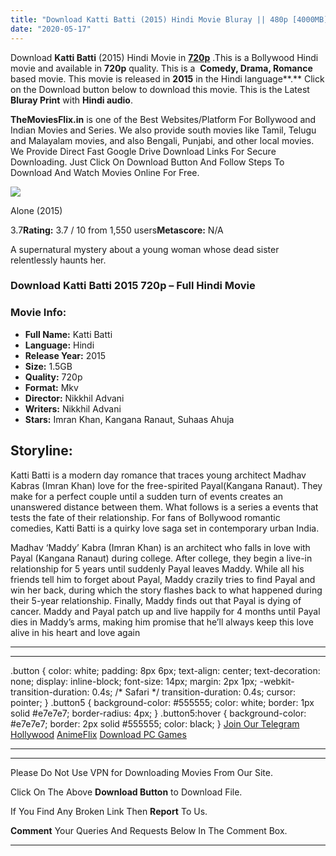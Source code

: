 ```yaml
---
title: "Download Katti Batti (2015) Hindi Movie Bluray || 480p [4000MB] || 720p [1.5GB]"
date: "2020-05-17"
---
```


Download **Katti Batti** (2015) Hindi Movie in [**720p**](https://1moviesflix.com/720p-movies/) .This is a Bollywood Hindi movie and available in **720p** quality. This is a  **Comedy, Drama, Romance** based movie. This movie is released in **2015** in the Hindi language**.** Click on the Download button below to download this movie. This is the Latest **Bluray Print** with **Hindi audio**.

**TheMoviesFlix.in** is one of the Best Websites/Platform For Bollywood and Indian Movies and Series. We also provide south movies like Tamil, Telugu and Malayalam movies, and also Bengali, Punjabi, and other local movies. We Provide Direct Fast Google Drive Download Links For Secure Downloading. Just Click On Download Button And Follow Steps To Download And Watch Movies Online For Free.

[![](https://m.media-amazon.com/images/M/MV5BNDcwNjY2NTMtNWFkZC00ZGQ4LTgzZDMtNGQ1ODE0NTk5YTc5XkEyXkFqcGdeQXVyODE5NzE3OTE@._V1_SX300.jpg)](https://www.imdb.com/title/tt4271730/ "Alone")

Alone (2015)

3.7**Rating:** 3.7 / 10 from 1,550 users**Metascore:** N/A

A supernatural mystery about a young woman whose dead sister relentlessly haunts her.

### Download Katti Batti 2015 720p – Full Hindi Movie

### Movie Info:

- **Full Name:** Katti Batti
- **Language:** Hindi
- **Release Year:** 2015
- **Size:** 1.5GB
- **Quality:** 720p
- **Format:** Mkv
- **Director:** Nikkhil Advani
- **Writers:** Nikkhil Advani
- **Stars:** Imran Khan, Kangana Ranaut, Suhaas Ahuja

## Storyline:

Katti Batti is a modern day romance that traces young architect Madhav Kabras (Imran Khan) love for the free-spirited Payal(Kangana Ranaut). They make for a perfect couple until a sudden turn of events creates an unanswered distance between them. What follows is a series a events that tests the fate of their relationship. For fans of Bollywood romantic comedies, Katti Batti is a quirky love saga set in contemporary urban India.

Madhav ‘Maddy’ Kabra (Imran Khan) is an architect who falls in love with Payal (Kangana Ranaut) during college. After college, they begin a live-in relationship for 5 years until suddenly Payal leaves Maddy. While all his friends tell him to forget about Payal, Maddy crazily tries to find Payal and win her back, during which the story flashes back to what happened during their 5-year relationship. Finally, Maddy finds out that Payal is dying of cancer. Maddy and Payal patch up and live happily for 4 months until Payal dies in Maddy’s arms, making him promise that he’ll always keep this love alive in his heart and love again

* * *

* * *

.button { color: white; padding: 8px 6px; text-align: center; text-decoration: none; display: inline-block; font-size: 14px; margin: 2px 1px; -webkit-transition-duration: 0.4s; /\* Safari \*/ transition-duration: 0.4s; cursor: pointer; } .button5 { background-color: #555555; color: white; border: 1px solid #e7e7e7; border-radius: 4px; } .button5:hover { background-color: #e7e7e7; border: 2px solid #555555; color: black; } [Join Our Telegram](http://gdrivepro.xyz/join.php) [Hollywood](https://moviesverse.com/) [AnimeFlix](https://animeflix.in/) [Download PC Games](https://gamesflix.net/)  

* * *

* * *

  

Please Do Not Use VPN for Downloading Movies From Our Site.

Click On The Above **Download Button** to Download File.

If You Find Any Broken Link Then **Report** To Us.

**Comment** Your Queries And Requests Below In The Comment Box.

* * *
